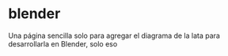 # blender
Una página sencilla solo para agregar el diagrama de la lata para desarrollarla en Blender, solo eso
